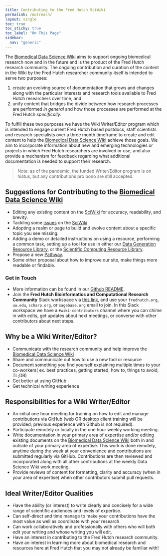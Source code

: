 ```yaml
---
title: Contributing to the Fred Hutch SciWiki
permalink: /outreach/
layout: single
toc: true
toc_sticky: true
toc_label: "On This Page"
sidebar:
  nav: "generic"
---
```


The [Biomedical Data Science Wiki](https://sciwiki.fredhutch.org/) aims to support ongoing biomedical research now and in the future and is the product of the Fred Hutch research community. The ongoing contribution and curation of the content in the Wiki by the Fred Hutch researcher community itself is intended to serve two purposes:

1. create an evolving source of documentation that grows and changes along with the particular interests and research tools available to Fred Hutch researchers over time, and
2. unify content that bridges the divide between how research processes are performed *in general* and how those processes are performed at the Fred Hutch *specifically*.

To fulfill these two purposes we have the Wiki Writer/Editor program which is intended to engage current Fred Hutch based postdocs, staff scientists and research specialists over a three month timeframe to create and edit content to help the [Biomedical Data Science Wiki](https://sciwiki.fredhutch.org/) achieve those goals. We aim to incorporate information about new and emerging technologies or projects in which Fred Hutch researchers are involved or use, and also provide a mechanism for feedback regarding what additional documentation is needed to support their research.

> Note: as of the pandemic, the funded Writer/Editor program is on hiatus, but any contributions pro bono are still accepted.  

## Suggestions for Contributing to the [Biomedical Data Science Wiki](https://sciwiki.fredhutch.org/)

- Editing any existing content on the [SciWiki](https://sciwiki.fredhutch.org/) for accuracy, readability, and brevity.
- Tackling some [issues](https://github.com/FredHutch/wiki/issues) on the [SciWiki](https://sciwiki.fredhutch.org/)
- Adopting a realm or page to build and evolve content about a specific topic you see missing.  
- Adding a demo or detailed instructions on using a resource, performing a common task, setting up a tool for use in either our [Data Generation Resource Library](/generationdemos/), or the [Scientific Computing Resource Library](/compdemos/). 
- Propose a new [Pathway](/pathways/). 
- Some other proposal about how to improve our site, make things more readable or findable.

### Get in Touch

- More information can be found in our [Github README](https://github.com/FredHutch/wiki/blob/main/README.md).
- Join the **Fred Hutch Bioinformatics and Computational Research Community** Slack workspace via [this link](https://join.slack.com/t/fhbig/shared_invite/enQtMzUyMDIxNzk3MDU3LWNjMDg3ZDVhNGZiNTBlODRmNWM5ZjczMzI1MGNmZTg4NGQ5ODgzMGNmMjcyNzMxMDc0YWFlN2VkNjI4NGZjNjg), and use your `fredhutch.org`, `uw.edu`, `scharp.org`, or `sagebase.org` email to join.  In this Slack workspace we have a `#wiki-contributors` channel where you can chime in with edits, get updates about next meetings, or converse with other contributors about next steps.



## Why be a Wiki Writer/Editor?

- Communicate with the research community and help improve the [Biomedical Data Science Wiki](https://sciwiki.fredhutch.org/)
- Share and communicate out how to use a new tool or resource
- Document something you find yourself explaining multiple times to your co-workers( ex. best practices, getting started, how to, things to avoid, TL;DR)
- Get better at using GitHub
- Get technical writing experience

## Responsibilities for a Wiki Writer/Editor

- An initial one hour meeting for training on how to edit and manage contributions via GitHub (web OR desktop client training will be provided; previous experience with Github is not required).
- Participate remotely or locally in the one hour weekly working meeting.
- Write documentation in your primary area of expertise and/or editing existing documents on the [Biomedical Data Science Wiki](https://sciwiki.fredhutch.org/) both in and outside of your primary area of expertise. This work is done remotely, anytime during the week at your convenience and contributions are submitted regularly via GitHub. Contributions are then reviewed and incorporated along with all other contributions at the weekly Data Science Wiki work meeting.
- Provide reviews of content for formatting, clarity and accuracy (when in your area of expertise) when other contributors submit pull requests.

## Ideal Writer/Editor Qualities

- Have the ability (or interest) to write clearly and concisely for a wide range of scientific audiences and levels of expertise.  
- Can self-direct and time manage to make your contributions have the most value as well as coordinate with your research.  
- Can work collaboratively and professionally with others who will both edit your writing and whose writing you will edit.  
- Have an interest in contributing to the Fred Hutch research community.
- Have an interest in learning more about biomedical research and resources here at Fred Hutch that you may not already be familiar with!

